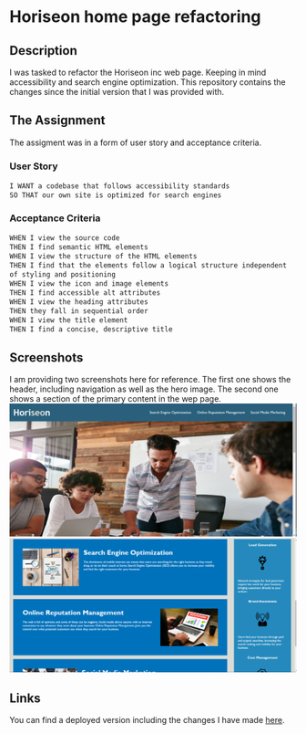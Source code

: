 # Horiseon home page refactoring

## Description
I was tasked to refactor the Horiseon inc web page. Keeping in mind accessibility and search engine optimization. This repository contains the changes since the initial version that I was provided with.

## The Assignment
The assigment was in a form of user story and acceptance criteria.

### User Story
```AS A marketing agency
I WANT a codebase that follows accessibility standards
SO THAT our own site is optimized for search engines
```

### Acceptance Criteria
```GIVEN a webpage meets accessibility standards
WHEN I view the source code
THEN I find semantic HTML elements
WHEN I view the structure of the HTML elements
THEN I find that the elements follow a logical structure independent of styling and positioning
WHEN I view the icon and image elements
THEN I find accessible alt attributes
WHEN I view the heading attributes
THEN they fall in sequential order
WHEN I view the title element
THEN I find a concise, descriptive title
```

## Screenshots
I am providing two screenshots here for reference. The first one shows the header, including navigation as well as the hero image. The second one shows a section of the primary content in the wep page.
![Screeshot showing the page header and hero image.](./assets/images/Screenshot-1.png)
![Screenshot of the main page content](./assets/images/Screenshot-2.png)

## Links
You can find a deployed version including the changes I have made [here](https://frye.github.io/RefactorSite/).
